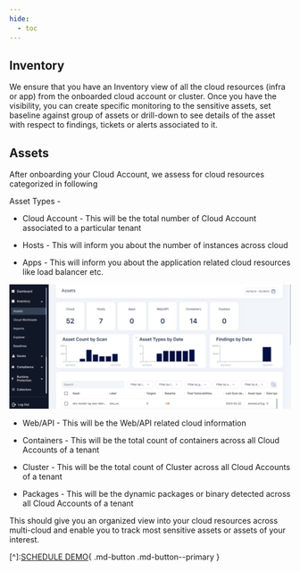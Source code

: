 ```yaml
---
hide:
  - toc
---
```


## **Inventory**

 

We ensure that you have an Inventory view of all the cloud resources (infra or app) from the onboarded cloud account or cluster. Once you have the visibility, you can create specific monitoring to the sensitive assets, set baseline against group of assets or drill-down to see details of the asset with respect to findings, tickets or alerts associated to it.

 

## **Assets**

After onboarding your Cloud Account, we assess for cloud resources categorized in following 

Asset Types -

+ Cloud Account - This will be the total number of Cloud Account associated to a particular tenant

+ Hosts - This will inform you about the number of instances across cloud 

+ Apps - This will inform you about the application related cloud resources like load balancer etc.

![](/saas/images/assets.png)


+ Web/API - This will be the Web/API related cloud information

+ Containers - This will be the total count of containers across all Cloud Accounts of a tenant

+ Cluster - This will be the total count of Cluster across all Cloud Accounts of a tenant

+ Packages - This will be the dynamic packages or binary detected across all Cloud Accounts of a tenant

This should give you an organized view into your cloud resources across multi-cloud and enable you to track most sensitive assets or assets of your interest.

[^]:[SCHEDULE DEMO](https://www.accuknox.com/contact-us){ .md-button .md-button--primary }
